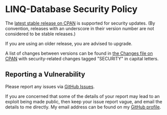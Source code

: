 # LINQ-Database Security Policy

The [latest stable release on CPAN](https://metacpan.org/release/LINQ-Database)
is supported for security updates. (By convention, releases with an underscore
in their version number are not considered to be stable releases.)

If you are using an older release, you are advised to upgrade.

A list of changes between versions can be found in
[the Changes file on CPAN](https://metacpan.org/changes/distribution/LINQ-Database)
with security-related changes tagged "SECURITY" in capital letters.

## Reporting a Vulnerability

Please report any issues via [GitHub Issues](https://github.com/tobyink/p5-linq-database/issues).

If you are concerned that some of the details of your report may lead to an
exploit being made public, then keep your issue report vague, and email the
details to me directly. My email address can be found on my
[GitHub profile](https://github.com/tobyink).
